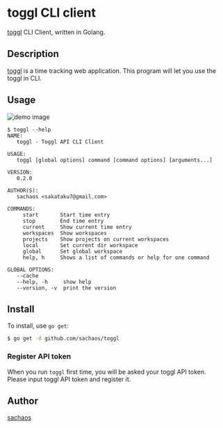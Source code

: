 # toggl CLI client

[toggl](https://toggl.com/) CLI Client, written in Golang.

## Description

[toggl](https://toggl.com/) is a time tracking web application.
This program will let you use the toggl in CLI.

## Usage

![demo image](https://cloud.githubusercontent.com/assets/6121271/21588531/0108bd18-d12b-11e6-9fdc-e65aa1f15768.gif)

```
$ toggl --help
NAME:
   toggl - Toggl API CLI Client

USAGE:
   toggl [global options] command [command options] [arguments...]

VERSION:
   0.2.0

AUTHOR(S):
   sachaos <sakataku7@gmail.com>

COMMANDS:
     start       Start time entry
     stop        End time entry
     current     Show current time entry
     workspaces  Show workspaces
     projects    Show projects on current workspaces
     local       Set current dir workspace
     global      Set global workspace
     help, h     Shows a list of commands or help for one command

GLOBAL OPTIONS:
   --cache
   --help, -h     show help
   --version, -v  print the version
```

## Install

To install, use `go get`:

```bash
$ go get -d github.com/sachaos/toggl
```

### Register API token

When you run `toggl` first time, you will be asked your toggl API token.
Please input toggl API token and register it.

## Author

[sachaos](https://github.com/sachaos)
